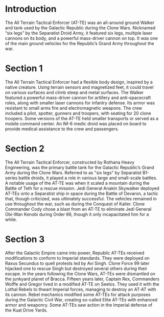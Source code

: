 # Introduction

The All Terrain Tactical Enforcer (AT-TE) was an all-around ground Walker and tank used by the Galactic Republic during the Clone Wars.
Nicknamed “six legs” by the Separatist Droid Army, it featured six legs, multiple laser cannons on its body, and a powerful mass-driver cannon on top.
It was one of the main ground vehicles for the Republic’s Grand Army throughout the war.

# Section 1

The All Terrain Tactical Enforcer had a flexible body design, inspired by a native creature.
Using terrain sensors and magnetized feet, it could travel on various surfaces and climb steep and metal surfaces.
The Walker featured a powerful mass-driver cannon for artillery and anti-spacecraft roles, along with smaller laser cannons for infantry defense.
Its armor was resistant to small arms fire and electromagnetic weapons.
The crew included a pilot, spotter, gunners and troopers, with seating for 20 clone troopers.
Some versions of the AT-TE held smaller transports or served as a mobile command center.
An IM-6 medic droid was placed on board to provide medical assistance to the crew and passengers.

# Section 2

The All Terrain Tactical Enforcer, constructed by Rothana Heavy Engineering, was the primary battle tank for the Galactic Republic’s Grand Army during the Clone Wars.
Referred to as "six legs" by Separatist B1-series battle droids, it played a role in various large and small-scale battles.
A notable usage of the AT-TE was when it scaled a mountain during the Battle of Teth for a rescue mission.
Jedi General Anakin Skywalker deployed AT-TEs onto a Separatist ship in space during the Battle of Devaron, a tactic that, though criticized, was ultimately successful.
The vehicles remained in use throughout the war, such as during the Conquest of Kaller.
Clone Commander Cody chose a blast from an AT-TE to eliminate Jedi General Obi-Wan Kenobi during Order 66, though it only incapacitated him for a while.

# Section 3

After the Galactic Empire came into power, Republic AT-TEs received modifications to conform to Imperial standards.
They were deployed on Raxus Secundus to quell protests led by Avi Singh.
Clone Force 99 later hijacked one to rescue Singh but destroyed several others during their escape.
In the years following the Clone Wars, AT-TEs were dismantled on the junkyard planet of Bracca.
Fifteen years later, Captain Rex, Commanders Wolffe and Gregor lived in a modified AT-TE on Seelos.
They used it with the Lothal Rebels to thwart Imperial forces, managing to destroy an AT-AT with its cannon.
Rebel mechanics modified some AT-TEs for attack purposes during the Galactic Civil War, creating so-called Elite AT-TEs with enhanced armor and weaponry.
Some AT-TEs saw action in the Imperial defense of the Kuat Drive Yards.

